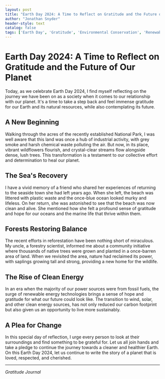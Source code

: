 ```yaml
---
layout: post
title: "Earth Day 2024: A Time to Reflect on Gratitude and the Future of Our Planet"
author: "Jonathan Snyder"
header-style: text
catalog: false
tags: ['Earth Day', 'Gratitude', 'Environmental Conservation', 'Renewable Energy', 'Sustainability']
---
```


# Earth Day 2024: A Time to Reflect on Gratitude and the Future of Our Planet

Today, as we celebrate Earth Day 2024, I find myself reflecting on the journey we have been on as a society when it comes to our relationship with our planet. It's a time to take a step back and feel immense gratitude for our Earth and its natural resources, while also contemplating its future.

## A New Beginning

Walking through the acres of the recently established National Park, I was well aware that this land was once a hub of industrial activity, with grey smoke and harsh chemical waste polluting the air. But now, in its place, vibrant wildflowers flourish, and crystal-clear streams flow alongside dense, lush trees. This transformation is a testament to our collective effort and determination to heal our planet.

## The Sea's Recovery

I have a vivid memory of a friend who shared her experiences of returning to the seaside town she had left years ago. When she left, the beach was littered with plastic waste and the once-blue ocean looked murky and lifeless. On her return, she was astonished to see that the beach was now clean and alive. She mentioned how she felt a profound sense of gratitude and hope for our oceans and the marine life that thrive within them.

## Forests Restoring Balance

The recent efforts in reforestation have been nothing short of miraculous. My uncle, a forestry scientist, informed me about a community initiative where thousands of native trees were grown and planted in a once-barren area of land. When we revisited the area, nature had reclaimed its power, with saplings growing tall and strong, providing a new home for the wildlife.  

## The Rise of Clean Energy

In an era when the majority of our power sources were from fossil fuels, the surge of renewable energy technologies brings a sense of hope and gratitude for what our future could look like. The transition to wind, solar, and other clean energy sources, has not only reduced our carbon footprint but also given us an opportunity to live more sustainably.

## A Plea for Change

In this special day of reflection, I urge every person to look at their surroundings and find something to be grateful for. Let us all join hands and take a pledge to continue the journey towards a cleaner and healthier Earth. On this Earth Day 2024, let us continue to write the story of a planet that is loved, respected, and cherished.

---

*Gratitude Journal*
